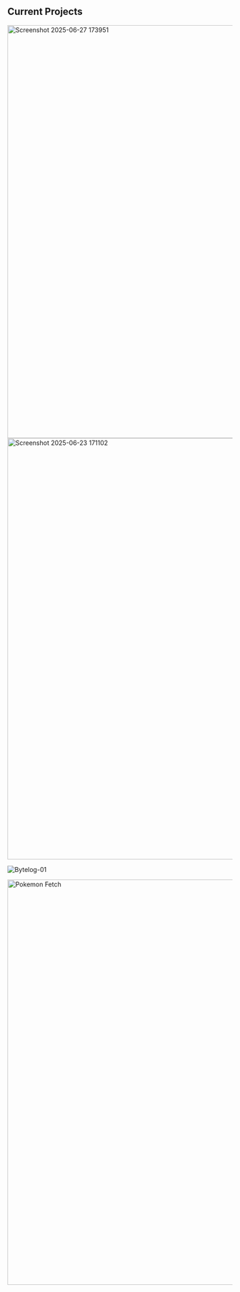 ## Current Projects

<img width="925" alt="Screenshot 2025-06-27 173951" src="https://github.com/user-attachments/assets/92a128b4-97eb-4fd7-8ead-f55a617a5327" />

<img width="944" alt="Screenshot 2025-06-23 171102" src="https://github.com/user-attachments/assets/f7d600c2-4ef4-4b51-8085-d02b7b334f0c" />

![Bytelog-01](https://github.com/user-attachments/assets/a61f1ce7-7602-43a2-9473-78fa03a508dc)

<img width="908" alt="Pokemon Fetch" src="https://github.com/user-attachments/assets/1c93e8da-1f63-4a80-84c6-74106cb30019" />




















